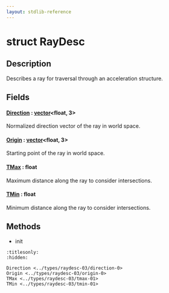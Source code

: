 ```yaml
---
layout: stdlib-reference
---
```


# struct RayDesc

## Description

Describes a ray for traversal through an acceleration structure.


## Fields

####  <a id="decl-Direction"></a>[Direction](direction-0.md) : [vector](../vector/index.md)\<float, 3\>
Normalized direction vector of the ray in world space.

####  <a id="decl-Origin"></a>[Origin](origin-0.md) : [vector](../vector/index.md)\<float, 3\>
Starting point of the ray in world space.

####  <a id="decl-TMax"></a>[TMax](tmax-01.md) : float
Maximum distance along the ray to consider intersections.

####  <a id="decl-TMin"></a>[TMin](tmin-01.md) : float
Minimum distance along the ray to consider intersections.


## Methods

* init


```{toctree}
:titlesonly:
:hidden:

Direction <../types/raydesc-03/direction-0>
Origin <../types/raydesc-03/origin-0>
TMax <../types/raydesc-03/tmax-01>
TMin <../types/raydesc-03/tmin-01>
```

<script>
// Fix .md links to .html when on ReadTheDocs
if (window.location.hostname.includes('readthedocs') || 
    window.location.hostname.includes('rtfd.io')) {
  document.addEventListener('DOMContentLoaded', function() {
    const links = document.querySelectorAll('a');
    links.forEach(link => {
      const href = link.getAttribute('href');
      if (href && href.includes('.md')) {
        // This regex will handle .md links with or without fragment identifiers or query parameters
        link.href = link.href.replace(/(.+)\.md(#[^?]*)?(\?.*)?$/, '$1.html$2$3');
      }
    });
  });
}
</script>
